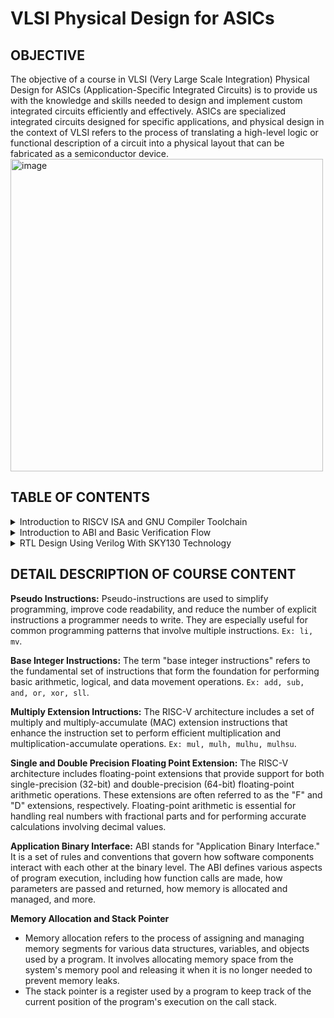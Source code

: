 # VLSI Physical Design for ASICs
## OBJECTIVE
The objective of a course in VLSI (Very Large Scale Integration) Physical Design for ASICs (Application-Specific Integrated Circuits) is to provide us with the knowledge and skills needed to design and implement custom integrated circuits efficiently and effectively. ASICs are specialized integrated circuits designed for specific applications, and physical design in the context of VLSI refers to the process of translating a high-level logic or functional description of a circuit into a physical layout that can be fabricated as a semiconductor device.
<img width="500" alt="image" src="https://github.com/spurthimalode/pes_asic_class/assets/142222859/f2d490a5-7763-4946-a1a1-906e59c7c87c">

  
## TABLE OF CONTENTS
<details>
<summary>Introduction to RISCV ISA and GNU Compiler Toolchain</summary>
<br>
	
[](https://github.com/spurthimalode/PES_ASIC_CLASS#links-for-easy-navigation)
<details>
<summary>Installation</summary>
	
+ git clone https://github.com/kunalg123/riscv_workshop_collaterals
+ cd riscv_workshop_collaterals
+ chmod 755 run.sh
+ ./run.sh
</details>
<details>
<summary> Introduction </summary>
	<img width="500" alt="image" src="https://github.com/spurthimalode/pes_asic_class/assets/142222859/b93f1302-4b14-47af-bf81-76761782a4c9"><br>

- **ISA (Instruction Set Architecture)**
  - ISA defines the interface between a computer's hardware and its software, specifically how the processor and its components interact with the software instructions that drive the execution of tasks.
  - It encompasses a set of instructions, addressing modes, data types, registers, memory organization, and the mechanisms for executing and managing instructions.

- **RISC-V (Reduced Instruction Set Computing - Five)**.
  - It is an open-source Instruction Set Architecture (ISA) that has gained significant attention and adoption in the world of computer architecture and semiconductor design.
  - RISC architectures simplify the instruction set by focusing on a smaller set of instructions, each of which can be executed in a single clock cycle. This approach usually leads to faster execution of individual instructions. 

    </details>
<details>
<summary>Apps to Hardware</summary>
	  
1. *Apps:* Application software, often referred to simply as "applications" or "apps," is a type of computer software that is designed to perform specific tasks or functions for end-users.
2. *System software:* System software refers to a category of computer software that acts as an intermediary between the hardware components of a computer system and the user-facing application software. It provides essential services, manages hardware resources, and enables the execution of application programs. System software plays a critical role in maintaining the overall functionality, security, and performance of a computer system.'
3. *Operating System:* The operating system is a fundamental piece of software that manages hardware resources and provides various services for both users and application programs. It controls tasks such as memory management, process scheduling, file system management, and user interface interaction. Examples of operating systems include Microsoft Windows, macOS, Linux, and Android.
4. *Compiler:* A compiler is a type of software tool that translates high-level programming code written by developers into assembly-level language.
5. *Assembler:* An assembler is a software tool that translates assembly language code into machine code or binary code that can be directly executed by a computer's processor.
6. *RTL:* RTL serves as an abstraction level in the design process that represents the behavior of a digital circuit in terms of registers and the operations that transfer data between them.
7. *Hardware:* Hardware refers to the physical components of a computer system or any electronic device. It encompasses all the tangible parts that make up a computing or electronic device and enable it to perform various tasks.
  </details>
  
## Labwork for RISCV Toolchain
### Problem Statement
Write a C program for calculating the sum from 1 to N using leafpad text editor.
```
leafpad sum1ton.c
```
``` 
#include<stdio.h>

int main(){
	int i, sum=0, n=50;
	for (i=1;i<=n; ++i) {
	sum +=i;
	}
	printf("Sum of numbers from 1 to %d is %d \n",n,sum);
	return 0;
}
```
<img width="545" alt="image" src="https://github.com/spurthimalode/pes_asic_class/assets/142222859/ab16be32-477c-4a39-b5e8-0a721e415f05">

By means of the GCC compiler, the program was processed, leading to the generation of its output.

```
gcc sumton.c
.\a.out
```

<img width="545" alt="image" src="https://github.com/spurthimalode/pes_asic_class/assets/142222859/0ec1c331-563e-41ec-9ffa-01bef5084ab8">

## RISCV GCC Compiler and Dissemble

Using the riscv gcc compiler, we compiled the C program.
```
riscv64-unknown-elf-gcc -O1 -mabi=lp64 -march=rv64i -o sum1ton.o sum1ton.c
```

Using `ls -ltr sum1ton.o`, we can check if the object file is created.

To get the dissembled ALP code for the C program, 
```
riscv64-unknown-elf-objdump -d sum1ton.o | less
```

In order to view the main section, type 
`/main`.

Using -O1 optimisation, the number of instructions are 14.

<img width="453" alt="image" src="https://github.com/spurthimalode/pes_asic_class/assets/142222859/b1ffdd31-93cb-4dfc-80e4-6a63056643c2">


Using -Ofast optimisation, we can see that the number of instructions have been reduced to 11.

<img width="453" alt="image" src="https://github.com/spurthimalode/pes_asic_class/assets/142222859/43d95b26-1d17-45f3-b0dc-53ee4e099eb7">

## Spike Simulation and Debug

`spike pk sum1ton.o`serves as a means to verify that the instructions generated from the compiled `sum1ton.o` program are functioning correctly and producing the expected output

<img width="523" alt="image" src="https://github.com/spurthimalode/pes_asic_class/assets/142222859/b1260696-31a0-47d3-9b28-9f809dc19be8">

For debugging use
```
spike -d pk sum1ton.c
```

The contents of the registers can be viewed.

<img width="523" alt="image" src="https://github.com/spurthimalode/pes_asic_class/assets/142222859/24b1c88a-5709-4640-8e9f-f706b077bc8b">

- press ENTER : to show the first line and successive ENTER to show successive lines
- reg 0 a2 : to check content of register a2 0th core
- q : to quit the debug process

## Integer Number Representation 

### Unsigned Numbers
- Unsigned numbers, also known as non-negative numbers, are numerical values that represent magnitudes without indicating direction or sign.
- Range: [0, (2^n)-1 ]

### Signed Numbers
- Signed numbers are numerical values that can represent both positive and negative magnitudes, along with zero.
- Range : Positive : [0 , 2^(n-1)-1]
          Negative : [-1 to 2^(n-1)]

### Problem Statement

Write a C program that shows the maximum and minimum values of 64bit unsigned numbers.
```
#include <stdio.h>
#include <math.h>

int main(){
	unsigned long long int max = (unsigned long long int) (pow(2,64) -1);
	unsigned long long int min = (unsigned long long int) (pow(2,64) *(-1));
	printf("lowest number represented by unsigned 64-bit integer is %llu\n",min);
	printf("highest number represented by unsigned 64-bit integer is %llu\n",max);
	return 0;
}
```
<img width="531" alt="image" src="https://github.com/spurthimalode/pes_asic_class/assets/142222859/eaf0f457-a8f0-4afe-80f1-dfc44f798884">

Write a C program that shows the maximum and minimum values of 64bit signed numbers.
 ```
#include <stdio.h>
#include <math.h>

int main(){
	long long int max = (long long int) (pow(2,63) -1);
	long long int min = (long long int) (pow(2,63) *(-1));
	printf("lowest number represented by signed 64-bit integer is %lld\n",min);
	printf("highest number represented by signed 64-bit integer is %lld\n",max);
	return 0;
}
```
<img width="531" alt="image" src="https://github.com/spurthimalode/pes_asic_class/assets/142222859/aa0fe64b-43a1-4977-b76d-9ca59cf78f67">


</details>
<details>
<summary>Introduction to ABI and Basic Verification Flow</summary>
<br>

[](https://github.com/spurthimalode/PES_ASIC_CLASS#links-for-easy-navigation)
**Introduction to ABI and Basic Verification Flow**
+ Application Binary Interface
  
  <img width="553" alt="image" src="https://github.com/spurthimalode/pes_asic_class/assets/142222859/4411b4fa-c502-43c9-8de9-46c71199f34b">

 An Application Binary Interface (ABI) is a set of rules and conventions that dictate how binary code interacts with and communicates with other binary code, typically at the level of machine code or compiled code. In simpler terms, it defines the interface between two software components or systems that are written in different programming languages, compiled by different compilers, or running on different hardware architectures.
+ The ABI is crucial for enabling interoperability between different software components, such as different libraries, object files, or even entire programs. It allows components compiled independently and potentially on different platforms to work seamlessly together by adhering to a common set of rules for communication and data representation.
### Memory Allocation for Double Words
64-bit number (or any multi-byte value) can be loaded into memory in little-endian or big-endian. It involves understanding the byte order and arranging the bytes accordingly
1. *Little-Endian:*
In little-endian representation, you store the least significant byte (LSB) at the lowest memory address and the most significant byte (MSB) at the highest memory address.
2. *Big-Endian:*
In big-endian representation, you store the most significant byte (MSB) at the lowest memory address and the least significant byte (LSB) at the highest memory address.
#### For example, consider the 64-bit hexadecimal value 0x0123456789ABCDEF. 
In Little-Endian representation, it would be stored as follows in memory:

<img width="240" alt="image" src="https://github.com/spurthimalode/pes_asic_class/assets/142222859/b64ebad9-e52a-4bf5-8df9-86c0d112ebe3">


In Big-Endian representation, it would be stored as follows in memory:

<img width="240" alt="image" src="https://github.com/spurthimalode/pes_asic_class/assets/142222859/5c1b4ced-8989-4557-b35a-cba5c4523dcc">

## Load, Add and Store Instructions
Load, Add, and Store instructions are fundamental operations in computer architecture and assembly programming. They are often used to manipulate data within a computer's memory and registers.
1. *Load Instructions:*
Load instructions are used to transfer data from memory to registers. They allow you to fetch data from a specified memory address and place it into a register for further processing.

Example `ld x6, 8(x5)`

In this Example
- `ld` is the load double-word instruction.
- `x6` is the destination register.
- `8(x5)` is the memory address pointed to by register `x5` (base address + offset).
2. *Store Instructions:*
Store instructions are used to write data from registers into memory.They store values from registers into memory addresses

Example `sd x8, 8(x9)`

In this Example
- `sd` is the store double-word instruction.
- `x8` is the source register.
- `8(x9)` is the memory address pointed to by register `x9` (base address + offset).
3. Add Instructions:
  Add instructions are used to perform addition operations on registers. They add the values of two source registers and store the result in a destination register.

Example `add x9, x10, x11`

In this Example
- `add` is the add instruction.
- `x9` is the destination register.
- `x10` and `x11` are the source registers.
### 32-Registers and their ABI Names
The choice of the number of registers in a processor's architecture, such as the RISC-V RV64 architecture with its 32 general-purpose registers, involves a trade-off between various factors. While modern processors can have more registers but increasing the number of registers could lead to larger instructions, which would take up more memory and potentially slow down instruction fetch and decode.
#### ABI Names
ABI names for registers serve as a standardized way to designate the purpose and usage of specific registers within a software ecosystem. These names play a critical role in maintaining compatibility, optimizing code generation, and facilitating communication between different software components. 

<img width="330" alt="image" src="https://github.com/spurthimalode/pes_asic_class/assets/142222859/3e299a64-2dea-455d-bb98-d96c36f97af8">


## Labwork using ABI Function Calls
### Algorithm for C Program using ASM
- Incorporating assembly language code into a C program can be done using inline assembly or by linking separate assembly files with your C code.
- When you call an assembly function from your C code, the C calling convention is followed, including pushing arguments onto the stack or passing them in registers as required.
- The program executes the assembly function, following the assembly instructions you've provided.

### Review ASM Function Calls
- We wrote C code in one file and your assembly code in a separate file.
- In the assembly file, we declared assembly functions with appropriate signatures that match the calling conventions of your platform.

*C Program*
`custom1to9.c`
   ```
  #include <stdio.h>
  
  extern int load(int x, int y);
  
  int main()
  {
    int result = 0;
    int count = 9;
    result = load(0x0, count+1);
    printf("Sum of numbers from 1 to 9 is %d\n", result);
  }
```
*Assembly File*
`load.s`
 ```
.section .text
.global load
.type load, @function

load:

add a4, a0, zero
add a2, a0, a1
add a3, a0, zero

loop:

add a4, a3, a4
addi a3, a3, 1
blt a3, a2, loop
add a0, a4, zero
ret
```
### Simulate C Program using Function Call
*Compilation:* To compile C code and Assembly file use the command

```
riscv64-unknown-elf-gcc -O1 -mabi=lp64 -march=rv64i -o custom1to9.o custom1to9.c load.s
```

this would generate object file `custom1to9.o`.

*Execution:* To execute the object file run the command 

```
spike pk custom1to9.o
```

<img width="600" alt="image" src="https://github.com/spurthimalode/pes_asic_class/assets/142222859/c7b675b7-1d34-4a90-8a36-5cf0983fff40">



## Lab to Run C-Program on RISCV-CPU

```
git clone https://github.com/kunalg123/riscv_workshop_collaterals.git
```

```
cd riscv_workshop_collaterals
```
<img width="517" alt="image" src="https://github.com/spurthimalode/pes_asic_class/assets/142222859/31bb6262-7c4b-4599-a726-798a1123ff0f">

```
ls -ltr
```

```
cd labs
```

```
ls -ltr
```
<img width="517" alt="image" src="https://github.com/spurthimalode/pes_asic_class/assets/142222859/e064ce16-1c8d-4814-bdb7-50edac41c3fb">

```
chmod 777 rv32im.sh
```

```
./rv32im.sh
```

<img width="517" alt="image" src="https://github.com/spurthimalode/pes_asic_class/assets/142222859/9ea54069-9163-4451-8f6c-cfa0bd77f261">
</details>

<details>
<summary>RTL Design Using Verilog With SKY130 Technology</summary>
<br>

<details>
<summary>DAY 0-- Installation</summary>
<br>
	
**Yosys**

I installed Yosys using the following commands:
     
```
$ git clone https://github.com/YosysHQ/yosys.git
$ cd yosys-master 
$ sudo apt install make 
$ sudo apt-get install build-essential clang bison flex \
    libreadline-dev gawk tcl-dev libffi-dev git \
    graphviz xdot pkg-config python3 libboost-system-dev \
    libboost-python-dev libboost-filesystem-dev zlib1g-dev
$ make 
$ sudo make install
```
     
Below is the screenshot showing sucessful launch:

<img width="550" alt="yosys" src="https://github.com/spurthimalode/pes_asic_class/assets/142222859/6f0f5c60-cf08-4687-ab29-b7f165d29978">


**Iverilog**

I installed iverilog using the following command:

```
sudo apt-get install iverilog
```

Below is the screenshot showing sucessful launch:

<img width="550" alt="iverilog" src="https://github.com/spurthimalode/pes_asic_class/assets/142222859/f67dc762-b04f-4a5b-9c3d-b5494ceb27b8">

 **Gtkwave**

 I installed gtkwave using the following command:

```
sudo apt-get install gtkwave
```

Below is the screenshot showing sucessful launch:

<img width="550" alt="gtkwave" src="https://github.com/spurthimalode/pes_asic_class/assets/142222859/2a5bc1c5-e2a7-41c2-97e3-8977fae03792">

**Ngspice**

I downloaded the tarball from https://sourceforge.net/projects/ngspice/files/ to a local directory and unpacked it using the following commands:

```
tar -zxvf ngspice-41.tar.gz
cd ngspice-41
mkdir release
cd release
../configure  --with-x --with-readline=yes --disable-debug
make
sudo make install

```
Below is the screenshot showing sucessful launch:

<img width="550" alt="ngspice" src="https://github.com/spurthimalode/pes_asic_class/assets/142222859/38d33e5c-570c-4487-bbaa-a8697e79d026">


**Magic**

I installed magic using the following commands:

```
sudo apt-get install m4
sudo apt-get install tcsh
sudo apt-get install csh
sudo apt-get install libx11-dev
sudo apt-get install tcl-dev tk-dev
sudo apt-get install libcairo2-dev
sudo apt-get install mesa-common-dev libglu1-mesa-dev
sudo apt-get install libncurses-dev
sudo apt install magic
```
Below is the screenshot showing sucessful launch:

<img width="550" alt="magic" src="https://github.com/spurthimalode/pes_asic_class/assets/142222859/02a7c239-a654-4cc2-850e-60ba9bf61fca">

**OpenSTA**

I installed and built OpenSTA (including the needed packages) using the following commands:

```
sudo apt-get install cmake clang gcctcl swig bison flex
git clone https://github.com/The-OpenROAD-Project/OpenSTA.git
cd OpenSTA
mkdir build
cd build
cmake ..
make

```
Below is the screenshot showing sucessful launch:

<img width="1085" alt="opensta" src="">

**OpenLANE**

I installed and built OpenLANE (including the needed packages) using the following commands:

```
sudo apt-get update
sudo apt-get upgrade
sudo apt install -y build-essential python3 python3-venv python3-pip make git

sudo apt install apt-transport-https ca-certificates curl software-properties-common
curl -fsSL https://download.docker.com/linux/ubuntu/gpg | sudo gpg --dearmor -o /usr/share/keyrings/docker-archive-keyring.gpg

echo "deb [arch=amd64 signed-by=/usr/share/keyrings/docker-archive-keyring.gpg] https://download.docker.com/linux/ubuntu $(lsb_release -cs) stable" | sudo tee /etc/apt/sources.list.d/docker.list > /dev/null

sudo apt update

sudo apt install docker-ce docker-ce-cli containerd.io

sudo docker run hello-world

sudo groupadd docker
sudo usermod -aG docker $USER
sudo reboot 

# After reboot
docker run hello-world

```
Below is the screenshot showing sucessful launch:

<img width="1085" alt="openlane" src="https://github.com/alwinshaju08/Alwin_iiitb_asic_class/assets/69166205/ec437280-7862-478b-bfbf-9da7d730892e">
</details>

<details>
<summary>DAY 1--Introduction to Verilog RTL design and Synthesis</summary>




 </details>

 </details>
 
## DETAIL DESCRIPTION OF COURSE CONTENT
**Pseudo Instructions:** Pseudo-instructions are used to simplify programming, improve code readability, and reduce the number of explicit instructions a programmer needs to write. They are especially useful for common programming patterns that involve multiple instructions.
`Ex: li, mv`.

**Base Integer Instructions:** The term "base integer instructions" refers to the fundamental set of instructions that form the foundation for performing basic arithmetic, logical, and data movement operations.
`Ex: add, sub, and, or, xor, sll`.

**Multiply Extension Intructions:** The RISC-V architecture includes a set of multiply and multiply-accumulate (MAC) extension instructions that enhance the instruction set to perform efficient multiplication and multiplication-accumulate operations.
`Ex: mul, mulh, mulhu, mulhsu`.

**Single and Double Precision Floating Point Extension:** The RISC-V architecture includes floating-point extensions that provide support for both single-precision (32-bit) and double-precision (64-bit) floating-point arithmetic operations. These extensions are often referred to as the "F" and "D" extensions, respectively. Floating-point arithmetic is essential for handling real numbers with fractional parts and for performing accurate calculations involving decimal values.

**Application Binary Interface:** ABI stands for "Application Binary Interface." It is a set of rules and conventions that govern how software components interact with each other at the binary level. The ABI defines various aspects of program execution, including how function calls are made, how parameters are passed and returned, how memory is allocated and managed, and more.

**Memory Allocation and Stack Pointer** 
- Memory allocation refers to the process of assigning and managing memory segments for various data structures, variables, and objects used by a program. It involves allocating memory space from the system's memory pool and releasing it when it is no longer needed to prevent memory leaks.
- The stack pointer is a register used by a program to keep track of the current position of the program's execution on the call stack.

